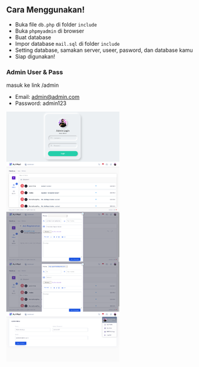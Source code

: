 ## Cara Menggunakan!

- Buka file `db.php` di folder `include`
- Buka `phpmyadmin` di browser
- Buat database
- Impor database `mail.sql` di folder `include`
- Setting database, samakan server, useer, pasword, dan database kamu
- Siap digunakan!

### Admin User & Pass
masuk ke link /admin
 - Email: admin@admin.com
 - Password: admin123

<img src="https://raw.githubusercontent.com/romaaji/mailbox/master/Screenshot_2021-03-26%20Screenshot.png" align="left" width=300px>
<img src="https://raw.githubusercontent.com/romaaji/mailbox/master/Screenshot_2021-03-26%20AJ-Email%20Application.png" align="left" width=300px>
<img src="https://raw.githubusercontent.com/romaaji/mailbox/master/Screenshot_2021-03-26%20AJ-Email%20Application(4).png" align="left" width=300px>
<img src="https://raw.githubusercontent.com/romaaji/mailbox/master/Screenshot_2021-03-26%20AJ-Email%20Application(3).png" align="left" width=300px>
<img src="https://raw.githubusercontent.com/romaaji/mailbox/master/Screenshot_2021-03-26%20AJ-Email%20Application(2).png" align="left" width=300px>
